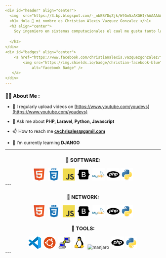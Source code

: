 ```yaml
---
<div id="header" align="center">
  <img  src="https://3.bp.blogspot.com/-_nbEBYDqZjk/WfGm5zAXGHI/AAAAAAAAGn8/ChkMPfvSvXATARCTGnPljq9e33p4yLkNACLcBGAs/s640/GIF2_1200x675_v2.0.gif"  width="600"/>
  <h1> Hola 👋 mi nombre es Christian Alexis Vazquez Gonzalez </h1>
  <h3 align="center">
    Soy ingeniero en sistemas computacionales el cual me gusta tanto la programación como el ares de redes de computadoras.
    
  </h3>
</div>
<div id="badges" align="center">
    <a href="https://www.facebook.com/christianalexis.vazquezgonzalez/" target="_blank">
        <img src="https://img.shields.io/badge/christian-facebook-blue"
            alt="facebook Badge" />
   </a>
</div>
---
```

### 👨‍💻 About Me :

- 📝 I regularly upload videos on [https://www.youtube.com/youdevs](https://www.youtube.com/youdevs)

- 💬 Ask me about **PHP, Laravel, Python, Javascript**

- 📫 How to reach me **cvchrisales@gamil.com**

- 🌱 I’m currently learning **DJANGO**
---
<div align="center">
    <h3>🔨 SOFTWARE:</h3>
</div>
<div align="center">
          <img src="https://github.com/devicons/devicon/blob/master/icons/html5/html5-original.svg" title="HTML5" alt="HTML" width="40" height="40"/>&nbsp;
          <img src="https://github.com/devicons/devicon/blob/master/icons/css3/css3-plain-wordmark.svg"  title="CSS3" alt="CSS" width="40" height="40"/>&nbsp;
          <img src="https://github.com/devicons/devicon/blob/master/icons/javascript/javascript-original.svg" title="JavaScript" alt="JavaScript" width="40"                      height="40"/>&nbsp;
          <img src="https://github.com/devicons/devicon/blob/master/icons/bootstrap/bootstrap-plain.svg" title="Bootstrap" alt="Bootstrap" width="40"                             height="40"/>&nbsp;
          <img src="https://github.com/devicons/devicon/blob/master/icons/mysql/mysql-original-wordmark.svg" title="MySQL"  alt="MySQL" width="40" height="40"/>&nbsp;
          <img src="https://github.com/devicons/devicon/blob/master/icons/php/php-plain.svg" title="Git" **alt="Git" width="40" height="40"/>
          <img src="https://github.com/devicons/devicon/blob/master/icons/python/python-original.svg" title="Git" **alt="Git" width="40" height="40"/>           
  
          
   </div>
</div>
---

<div align="center">
    <h3>🔨 NETWORK:</h3>
</div>
<div align="center">
          <img src="https://github.com/devicons/devicon/blob/master/icons/html5/html5-original.svg" title="HTML5" alt="HTML" width="40" height="40"/>&nbsp;
          <img src="https://github.com/devicons/devicon/blob/master/icons/css3/css3-plain-wordmark.svg"  title="CSS3" alt="CSS" width="40" height="40"/>&nbsp;
          <img src="https://github.com/devicons/devicon/blob/master/icons/javascript/javascript-original.svg" title="JavaScript" alt="JavaScript" width="40"                      height="40"/>&nbsp;
          <img src="https://github.com/devicons/devicon/blob/master/icons/bootstrap/bootstrap-plain.svg" title="Bootstrap" alt="Bootstrap" width="40"                             height="40"/>&nbsp;
          <img src="https://github.com/devicons/devicon/blob/master/icons/mysql/mysql-original-wordmark.svg" title="MySQL"  alt="MySQL" width="40" height="40"/>&nbsp;
          <img src="https://github.com/devicons/devicon/blob/master/icons/php/php-plain.svg" title="Git" **alt="Git" width="40" height="40"/>
          <img src="https://github.com/devicons/devicon/blob/master/icons/python/python-original.svg" title="Git" **alt="Git" width="40" height="40"/>           
  
          
   </div>
</div>

<div align="center">
    <h3>🔨 TOOLS:</h3>
</div>
<div align="center">
          <img src="https://github.com/devicons/devicon/blob/master/icons/vscode/vscode-original.svg" title="visualcode" alt="HTML" width="40" height="40"/>&nbsp;
          <img src="https://github.com/devicons/devicon/blob/master/icons/ubuntu/ubuntu-plain.svg"  title="ubuntu" alt="ubuntu" width="40" height="40"/>&nbsp;
          <img src="https://github.com/devicons/devicon/blob/master/icons/putty/putty-original.svg" title="putty" alt="putty" width="40"                      height="40"/>&nbsp;
          <img src="https://github.com/devicons/devicon/blob/master/icons/linux/linux-original.svg" title="linux" alt="linux" width="40"                             height="40"/>&nbsp;
          <img src="https://freesvg.org/img/1634207749manjaro.png" title="manjaro"  alt="manjaro" width="40" height="40"/>&nbsp;
          <img src="https://github.com/devicons/devicon/blob/master/icons/php/php-plain.svg" title="Git" **alt="Git" width="40" height="40"/>
          <img src="https://github.com/devicons/devicon/blob/master/icons/python/python-original.svg" title="Git" **alt="Git" width="40" height="40"/>           
  
          
   </div>
</div>
---

